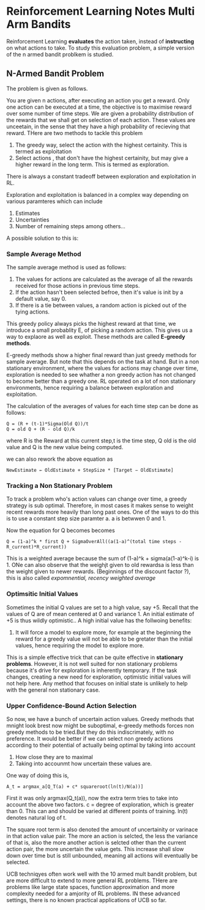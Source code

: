 # Reinforcement Learning Notes Multi Arm Bandits

Reinforcement Learning __evaluates__ the action taken, instead of __instructing__ on what actions to take. To study this evaluation problem,
a simple version of the n armed bandit problkem is studied.


## N-Armed Bandit Problem 

The problem is given as follows.

You are given n actions, after executing an action you get a reward. Only one action can be executed at a time, the objective is to maximise 
reward over some number of time steps. We are given a probability distribution of the rewards that we shall get on selection of each action. 
These values are unceetain, in the sense that they have a high probability of recieving that reward.
THere are two methods to tackle this problem

1. The greedy way, select the action with the highest certainity. This is termed as exploitation
2. Select actions , that don't have the highest certainity, but may give a higher reward in the long term. This is termed as exploration.

There is always a constant tradeoff between exploration and exploitation in RL. 

Exploration and exploitation is balanced in a complex way depending on various paramteres which can include

1. Estimates
2. Uncertainties
3. Number of remaining steps among others...


A possible solution to this is:

### Sample Average Method 

The sample average method is used as follows:

1. The values for actions are calculated as the average of all the rewards received for those actions in previous time steps.
2. If the action hasn't been selected befroe, then it's value is init by a default value, say 0.
3. If there is a tie between values, a random action is picked out of the tying actions.


This greedy policy always picks the highest reward at that time, we introduce a small probablity E, of picking a random action. This gives us 
a way to explaore as well as exploit. These methods are called __E-greedy methods__. 

E-greedy methods show a higher final reward than just greedy methods for sample average. But note that this depends on the task at hand.
But in a non stationary environment, where the values for actions may change over time, exploration is needed to see whather a non greedy action
has not changed to become better than a greedy one. RL operated on a lot of non stationary environments, hence requiring a balance between exploration
and exploitation. 

The calculation of the averages of values for each time step can be done as follows:

```
Q = (R + (t-1)*Sigma(Old Q))/t
Q = old Q + (R - old Q)/k
```

where R is the Reward at this current step,t is the time step, Q old is the old value and Q is the new value being computed. 

we can also rework the above equation as 

```
NewEstimate ← OldEstimate + StepSize * [Target − OldEstimate]
```


### Tracking a Non Stationary Problem 

To track a problem who's action values can change over time, a greedy strategy is sub optimal. Therefore, in most cases it makes sense 
to weight recent rewards more heavily than long past ones. One of the ways to do this is to use a constant step size paramter a. a is betwwen 0 
and 1.

Now the equation for Q becomes becomes
```
Q = (1-a)^k * first Q + SigmaOverAll((a(1-a)^(total time steps - R_current)*R_current))
```

This is a weighted average because the sum of (1-a)^k + sigma(a(1-a)^k-i) is 1. ONe can also observe that the weighjt given to old rewardsa is less
than the weight given to newer rewards. (Beginnings of the discount factor ?), this is also called _expomnential, recency weighted average_

### Optimsitic Initial Values 

Sometimes the initial Q values are set to a high value, say +5. Recall that the values of Q are of mean centered at 0 and variance 1. An initial estimate of +5 is thus wildly optimistic..
 A high initial value has the follwoing benefits:

1. It will force a model to explore more, for example at the beginning the reward for a greedy value will not be able to be gretater than the 
initial values, hence requiring the model to explore more. 

This is a simple effective trick that can be quite effective in __stationary problems__. However, it is not well suited for non stationary problems 
because it's drive for exploration is inherently temporary. If the task changes, creating a new need for exploration, optimistic initial values 
will not help here. Any method that focuses on initial state is unlikely to help with the general non stationary case. 

### Upper Confidence-Bound Action Selection 

So now, we have a bunch of uncertain action values. Greedy methods that mnight look brest now might be suboptimal, e-greedy methods forces non greedy
methods to be tried.But they do this indiscrimately, with no preference. It would be better if we can select non greedy actions according to their potential
of actually being optimal by taking into account

1. How close they are to maximal
2. Taking into accounmt how uncertain these values are. 

One way of doing this is,

```
A_t = argmax_a[Q_T(a) + c* squareroot(ln(t)/N(a))]
```

First it was only argmax(Q_t(a)), now the extra term tries to take into account the above two factors.
c = degree of exploration, which is greater than 0. This can and should be varied at different points of training. 
ln(t) denotes natural log of t. 

The square root term is also denoted the amount of uncertainity or varinace in that action value pair. The more an action is selcted, the less the
variance of that is, also the more another action is selcted other than the current action pair, the more uncertain the value gets. This increase 
shall slow down over time but is still unbounded, meaning all actions will eventually be selected. 

UCB techniqyes often work well with the 10 armed mult bandit problem, but are more difficult to extend to more general RL problems. THere are problems 
like large state spaces, function approximation and more complexity needed for a amjority of RL problems. IN these advanced settings, there is no known
practical applications of UCB so far. 

